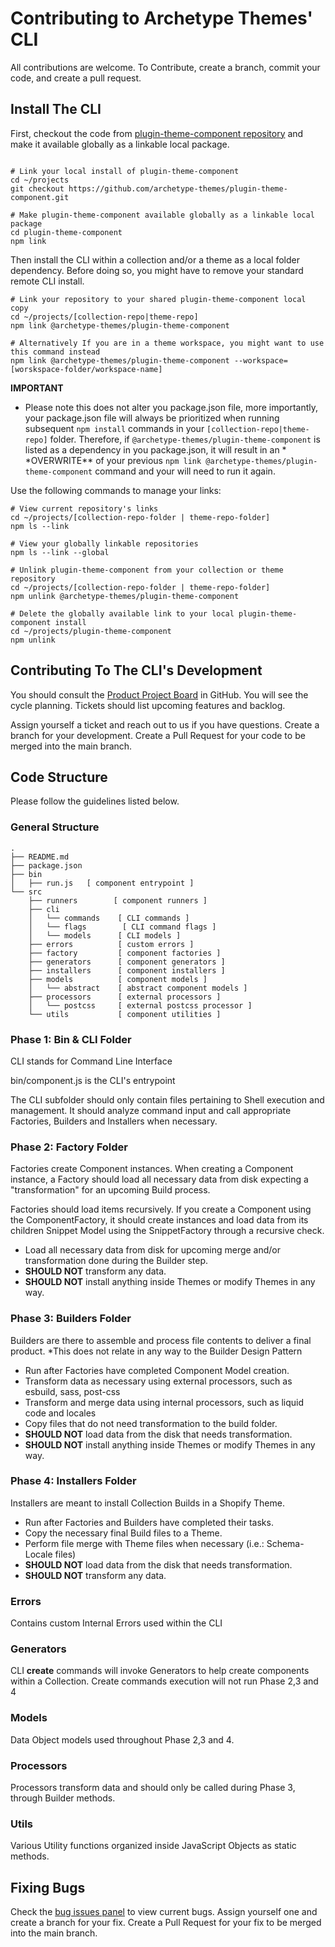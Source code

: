 # Contributing to Archetype Themes' CLI

All contributions are welcome. To Contribute, create a branch, commit your code, and create a pull request.

## Install The CLI

First, checkout the code
from [plugin-theme-component repository](https://github.com/archetype-themes/plugin-theme-component) and make it
available globally as a linkable local package.

```shell

# Link your local install of plugin-theme-component
cd ~/projects
git checkout https://github.com/archetype-themes/plugin-theme-component.git

# Make plugin-theme-component available globally as a linkable local package
cd plugin-theme-component
npm link
```

Then install the CLI within a collection and/or a theme as a local folder dependency. Before doing so, you might have to
remove your standard remote CLI install.

```shell
# Link your repository to your shared plugin-theme-component local copy
cd ~/projects/[collection-repo|theme-repo]
npm link @archetype-themes/plugin-theme-component

# Alternatively If you are in a theme workspace, you might want to use this command instead
npm link @archetype-themes/plugin-theme-component --workspace=[worskspace-folder/workspace-name]
```

**IMPORTANT**

- Please note this does not alter you package.json file, more importantly, your package.json file will always be
  prioritized when running subsequent `npm install` commands in your `[collection-repo|theme-repo]` folder. Therefore,
  if `@archetype-themes/plugin-theme-component` is listed as a dependency in you package.json, it will result in an \*
  \*OVERWRITE\*\* of
  your previous `npm link @archetype-themes/plugin-theme-component` command and your will need to run it again.

Use the following commands to manage your links:

```shell
# View current repository's links
cd ~/projects/[collection-repo-folder | theme-repo-folder]
npm ls --link

# View your globally linkable repositories
npm ls --link --global

# Unlink plugin-theme-component from your collection or theme repository
cd ~/projects/[collection-repo-folder | theme-repo-folder]
npm unlink @archetype-themes/plugin-theme-component

# Delete the globally available link to your local plugin-theme-component install
cd ~/projects/plugin-theme-component
npm unlink

```

## Contributing To The CLI's Development

You should consult the [Product Project Board](https://github.com/orgs/archetype-themes/projects/43) in GitHub. You will
see the cycle planning. Tickets should list upcoming features and backlog.

Assign yourself a ticket and reach out to us if you have questions. Create a branch for your development. Create a Pull
Request for your code to be merged into the main branch.

## Code Structure

Please follow the guidelines listed below.

### General Structure

```shell
.
├── README.md
├── package.json
├── bin
│   ├── run.js   [ component entrypoint ]
└── src
    ├── runners        [ component runners ]
    ├── cli
    │   └── commands    [ CLI commands ]
    │   └── flags        [ CLI command flags ]
    │   └── models      [ CLI models ]
    ├── errors          [ custom errors ]
    ├── factory         [ component factories ]
    ├── generators      [ component generators ]
    ├── installers      [ component installers ]
    ├── models          [ component models ]
    │   └── abstract    [ abstract component models ]
    ├── processors      [ external processors ]
    │   └── postcss     [ external postcss processor ]
    └── utils           [ component utilities ]

```

### Phase 1: Bin & CLI Folder

CLI stands for Command Line Interface

bin/component.js is the CLI's entrypoint

The CLI subfolder should only contain files pertaining to Shell execution and management. It should analyze command
input and call appropriate Factories, Builders and Installers when necessary.

### Phase 2: Factory Folder

Factories create Component instances. When creating a Component instance, a Factory should load all necessary data from
disk expecting a "transformation" for an upcoming Build process.

Factories should load items recursively. If you create a Component using the ComponentFactory, it should create
instances
and load data from its children Snippet Model using the SnippetFactory through a recursive check.

- Load all necessary data from disk for upcoming merge and/or transformation done during the Builder step.
- **SHOULD NOT** transform any data.
- **SHOULD NOT** install anything inside Themes or modify Themes in any way.

### Phase 3: Builders Folder

Builders are there to assemble and process file contents to deliver a final product.
\*This does not relate in any way to the Builder Design Pattern

- Run after Factories have completed Component Model creation.
- Transform data as necessary using external processors, such as esbuild, sass, post-css
- Transform and merge data using internal processors, such as liquid code and locales
- Copy files that do not need transformation to the build folder.
- **SHOULD NOT** load data from the disk that needs transformation.
- **SHOULD NOT** install anything inside Themes or modify Themes in any way.

### Phase 4: Installers Folder

Installers are meant to install Collection Builds in a Shopify Theme.

- Run after Factories and Builders have completed their tasks.
- Copy the necessary final Build files to a Theme.
- Perform file merge with Theme files when necessary (i.e.: Schema-Locale files)
- **SHOULD NOT** load data from the disk that needs transformation.
- **SHOULD NOT** transform any data.

### Errors

Contains custom Internal Errors used within the CLI

### Generators

CLI **create** commands will invoke Generators to help create components within a Collection.
Create commands execution will not run Phase 2,3 and 4

### Models

Data Object models used throughout Phase 2,3 and 4.

### Processors

Processors transform data and should only be called during Phase 3, through Builder methods.

### Utils

Various Utility functions organized inside JavaScript Objects as static methods.

## Fixing Bugs

Check
the [bug issues panel](https://github.com/archetype-themes/plugin-theme-component/issues?q=is%3Aopen+is%3Aissue+label%3Abug)
to view current bugs. Assign yourself one and create a branch for your fix. Create a Pull Request for your fix to be
merged into the main branch.

